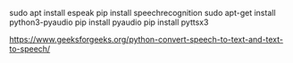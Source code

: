 sudo apt install espeak
pip install speechrecognition
sudo apt-get install python3-pyaudio
pip install pyaudio
pip install pyttsx3


https://www.geeksforgeeks.org/python-convert-speech-to-text-and-text-to-speech/